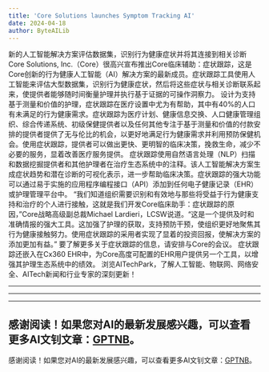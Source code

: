 ```yaml
---
title: 'Core Solutions launches Symptom Tracking AI'
date: 2024-04-18
author: ByteAILib
---
```


新的人工智能解决方案评估数据集，识别行为健康症状并将其连接到相关诊断
Core Solutions, Inc.（Core）很高兴宣布推出Core临床辅助：症状跟踪，这是Core创新的行为健康人工智能（AI）解决方案的最新成员。症状跟踪工具使用人工智能来评估大型数据集，识别行为健康症状，然后将这些症状与相关诊断联系起来，使提供者能够随时间衡量护理并执行基于证据的可操作洞察力。
设计为支持基于测量和价值的护理，症状跟踪在医疗设置中尤为有帮助，其中有40%的人口有未满足的行为健康需求。症状跟踪为医疗计划、健康信息交换、人口健康管理组织、综合传递系统、初级保健提供者以及任何其他专注于基于测量和价值的付款安排的提供者提供了无与伦比的机会，以更好地满足行为健康需求并利用预防保健机会。使用症状跟踪，提供者可以做出更快、更明智的临床决策，挽救生命，减少不必要的服务，显着改善医疗服务提供。
症状跟踪使用自然语言处理（NLP）扫描和数据挖掘提供者和其他护理者在治疗生态系统中的注释。该人工智能解决方案生成症状趋势和潜在诊断的可视化表示，进一步帮助临床决策。症状跟踪的强大功能可以通过易于实施的应用程序编程接口（API）添加到任何电子健康记录（EHR）或护理管理平台中。
“我们知道组织需要识别和有效地与那些将受益于行为健康支持和治疗的个人进行接触，这就是我们开发Core临床助手：症状跟踪的原因，”Core战略高级副总裁Michael Lardieri，LCSW说道。“这是一个提供及时和准确情报的强大工具。这加强了护理的获取，支持预防干预，使组织更好地聚焦其行为健康接触努力。使用症状跟踪的采用者实现了显着的投资回报，使解决方案的添加更加有益。”
要了解更多关于症状跟踪的信息，请安排与Core的会议。
症状跟踪还嵌入在Cx360 EHR中，为Core高度可配置的EHR用户提供另一个工具，以增强其护理生态系统中的绩效。
浏览AITechPark，了解人工智能、物联网、网络安全、AITech新闻和行业专家的深刻更新！

---
---

---
感谢阅读！如果您对AI的最新发展感兴趣，可以查看更多AI文钊文章：[GPTNB](https://gptnb.com)。
---
感谢阅读！如果您对AI的最新发展感兴趣，可以查看更多AI文钊文章：[GPTNB](https://gptnb.com)。